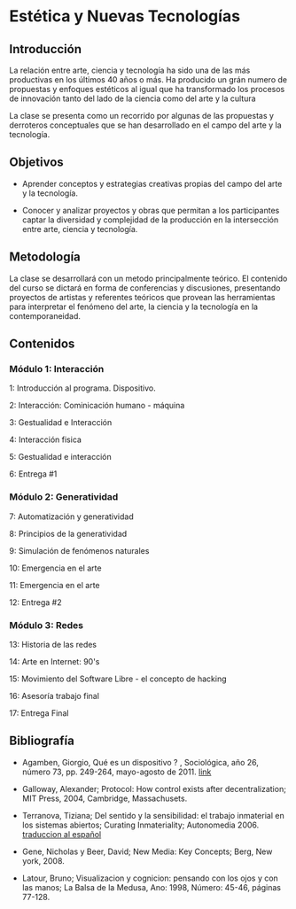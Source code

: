 # Estética y Nuevas Tecnologías


## Introducción

La relación entre arte, ciencia y tecnología ha sido una de las más productivas en los últimos 40 años o más.  Ha producido un grán numero de propuestas y enfoques estéticos al igual que ha transformado los procesos de innovación tanto del lado de la ciencia como del arte y la cultura

La clase se presenta como un recorrido por algunas de las propuestas y derroteros conceptuales que se han desarrollado en el campo del arte y la tecnología.

## Objetivos

* Aprender conceptos y estrategias creativas propias del campo del arte y la tecnología.

* Conocer y analizar proyectos y obras que permitan a los participantes captar la diversidad y complejidad de la producción en la intersección entre arte, ciencia y tecnología.


## Metodología

La clase se desarrollará con un metodo principalmente teórico.  El contenido del curso se dictará en forma de conferencias y discusiones, presentando proyectos de artistas y referentes teóricos que provean las herramientas para interpretar el fenómeno del arte, la ciencia y la tecnología en la contemporaneidad.

## Contenidos

### Módulo 1: Interacción

1: Introducción al programa. Dispositivo.

2: Interacción: Cominicación humano - máquina

3: Gestualidad e Interacción

4: Interacción fisica

5: Gestualidad e interacción

6: Entrega #1


### Módulo 2: Generatividad

7: Automatización y  generatividad

8: Principios de la generatividad

9: Simulación de fenómenos naturales

10: Emergencia en el arte

11: Emergencia en el arte

12: Entrega #2


### Módulo 3: Redes

13: Historia de las redes

14: Arte en Internet: 90's

15: Movimiento del Software Libre - el concepto de hacking

16: Asesoría trabajo final

17: Entrega Final



## Bibliografía

* Agamben, Giorgio, Qué es un dispositivo ? , Sociológica, año 26, número 73, pp. 249-264, mayo-agosto de 2011. [link](http://www.revistasociologica.com.mx/pdf/7310.pdf)

*  Galloway, Alexander; Protocol: How control exists after decentralization; MIT Press, 2004, Cambridge, Massachusets.

*  Terranova, Tiziana; Del sentido y la sensibilidad: el trabajo inmaterial en los sistemas abiertos; Curating Inmateriality; Autonomedia 2006. [traduccion al español](https://privadotextos.wordpress.com/2012/12/03/del-sentido-y-la-sensibilidad-el-trabajo-inmaterial-en-los-sistemas-abiertos/)

* Gene, Nicholas y Beer, David; New Media: Key Concepts; Berg, New york, 2008.

* Latour, Bruno; Visualizacion y cognicion: pensando con los ojos y con las manos; La Balsa de la Medusa, Ano: 1998, Número: 45-46, páginas 77-128.
